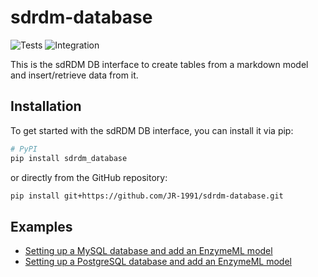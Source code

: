 # sdrdm-database

![Tests](https://github.com/JR-1991/sdrdm-database/actions/workflows/test.yml/badge.svg) ![Integration](https://github.com/JR-1991/sdrdm-database/actions/workflows/integration.yml/badge.svg)

This is the sdRDM DB interface to create tables from a markdown model and insert/retrieve data from it.

## Installation

To get started with the sdRDM DB interface, you can install it via pip:

```bash
# PyPI
pip install sdrdm_database
```

or directly from the GitHub repository:

```bash
pip install git+https://github.com/JR-1991/sdrdm-database.git
```

## Examples

* [Setting up a MySQL database and add an EnzymeML model]("examples/mysql/")
* [Setting up a PostgreSQL database and add an EnzymeML model]("examples/postgres/")
